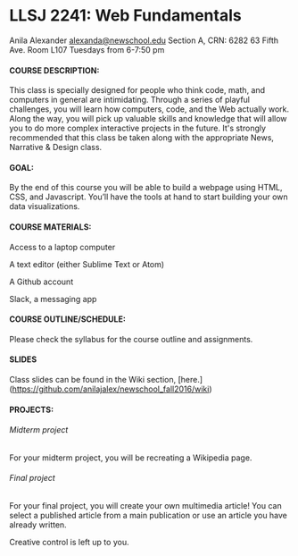 # LLSJ 2241: Web Fundamentals

Anila Alexander 
alexanda@newschool.edu
Section A, CRN: 6282
63 Fifth Ave. Room L107
Tuesdays from 6-7:50 pm

#### COURSE DESCRIPTION: 
This class is specially designed for people who think code, math, and computers in general are intimidating. Through a series of playful challenges, you will learn how computers, code, and the Web actually work. Along the way, you will pick up valuable skills and knowledge that will allow you to do more complex interactive projects in the future. It's strongly recommended that this class be taken along with the appropriate News, Narrative & Design class.

#### GOAL:
By the end of this course you will be able to build a webpage using HTML, CSS, and Javascript. You’ll have the tools at hand to start building your own data visualizations. 

#### COURSE MATERIALS: 
Access to a laptop computer 

A text editor (either Sublime Text or Atom) 

A Github account

Slack, a messaging app

#### COURSE OUTLINE/SCHEDULE: 

Please check the syllabus for the course outline and assignments. 

#### SLIDES

Class slides can be found in the Wiki section, [here.] (https://github.com/anilajalex/newschool_fall2016/wiki)

#### PROJECTS: 

###### Midterm project 

For your midterm project, you will be recreating a Wikipedia page. 

###### Final project

For your final project, you will create your own multimedia article! You can select a published article from a main publication or use an article you have already written. 

Creative control is left up to you. 
